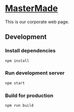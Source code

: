 # [MasterMade](http://www.mastermade.us/)

This is our corporate web page.

## Development

### Install dependencies

```sh
npm install
```

### Run development server

```sh
npm start
```

### Build for production

```sh
npm run build
```
